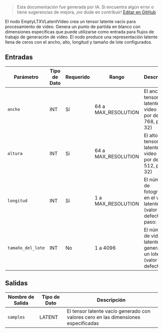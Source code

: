 > Esta documentación fue generada por IA. Si encuentra algún error o tiene sugerencias de mejora, ¡no dude en contribuir! [Editar en GitHub](https://github.com/Comfy-Org/embedded-docs/blob/main/comfyui_embedded_docs/docs/EmptyLTXVLatentVideo/es.md)

El nodo EmptyLTXVLatentVideo crea un tensor latente vacío para procesamiento de video. Genera un punto de partida en blanco con dimensiones específicas que puede utilizarse como entrada para flujos de trabajo de generación de video. El nodo produce una representación latente llena de ceros con el ancho, alto, longitud y tamaño de lote configurados.

## Entradas

| Parámetro | Tipo de Dato | Requerido | Rango | Descripción |
|-----------|-----------|----------|-------|-------------|
| `ancho` | INT | Sí | 64 a MAX_RESOLUTION | El ancho del tensor latente de video (valor por defecto: 768, paso: 32) |
| `altura` | INT | Sí | 64 a MAX_RESOLUTION | El alto del tensor latente de video (valor por defecto: 512, paso: 32) |
| `longitud` | INT | Sí | 1 a MAX_RESOLUTION | El número de fotogramas en el video latente (valor por defecto: 97, paso: 8) |
| `tamaño_del_lote` | INT | No | 1 a 4096 | El número de videos latentes a generar en un lote (valor por defecto: 1) |

## Salidas

| Nombre de Salida | Tipo de Dato | Descripción |
|-------------|-----------|-------------|
| `samples` | LATENT | El tensor latente vacío generado con valores cero en las dimensiones especificadas |
